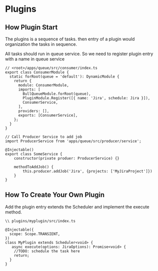 
# Plugins

## How Plugin Start

The plugins is a sequence of tasks. then entry of a plugin would organization the tasks in sequence.

All tasks should run in queue service. So we need to register plugin entry with a name in queue service

```
// <root>/apps/queue/src/consumer/index.ts
export class ConsumerModule {
  static forRoot(queue = 'default'): DynamicModule {
    return {
      module: ConsumerModule,
      imports: [
        BullQueueModule.forRoot(queue),
        PluginModule.Register([{ name: 'Jira', schedule: Jira }]),
        ConsumerService,
      ],
      providers: [],
      exports: [ConsumerService],
    };
  }
}
```

```
// Call Producer Service to add job
import ProducerService from 'apps/queue/src/producer/service';

@Injectable()
export class SomeService {
    constructor(private produer: ProducerService) {}

    methodToAddJob() {
        this.producer.addJob('Jira', {projects: ['MyJiraProject']})
    }
}
```

## How To Create Your Own Plugin

Add the plugin entry extends the Scheduler and implement the execute method.

```
\\ plugins/myplugin/src/index.ts

@Injectable({
  scope: Scope.TRANSIENT,
})
class MyPlugin extends Scheduler<void> {
   async execute(options: JiraOptions): Promise<void> {
    //TODO: schedule the task here
    return;
  }
}
```
